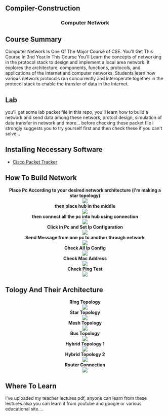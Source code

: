 ## Compiler-Construction
<h3 align="center" > Computer Network </h1>

## Course Summary
Computer Network Is One Of The Major Course of CSE. You'll Get This Course In 3nd Year.In This Course You'll Learn the concepts of networking in the protocol stack to design and implement a local area network. It explores the architecture, components, functions, protocols, and applications of the Internet and computer networks. Students learn how various network protocols run concurrently and interoperate together in the protocol stack to enable the transfer of data in the Internet.

## Lab 
you'll get some lab packet file in this repo, you'll learn how to build a network and send data among these network, protocl design, simulation of data transfer in network and more... before checking these packet file i strongly suggests you to try yourself first and then check these if you can't solve...

## Installing Necessary Software
- [Cisco Packet Tracker](https://www.computernetworkingnotes.com/ccna-study-guide/download-packet-tracer-for-windows-and-linux.html)


## How To Build Network 
<p align="center">
  <b>Place Pc According to your desired network architecture (i'm making a star topology)</b><br>
    <img src="ss/1.png"><br>
   <b>then place hub in the middle</b><br>
    <img src="ss/2.png"><br>
    <b>then connect all the pc into hub using connection</b><br>
    <img src="ss/4.png"><br>
    <b>Click in Pc and Set Ip Configuration</b><br>
    <img src="ss/5.png"><br>
    <b>Send Message from one pc to another through network</b><br>
    <img src="ss/6.png"><br>
    <b>Check All Ip Config</b><br>
    <img src="ss/IP Config All.PNG"><br>
    <b>Check Mac Address</b><br>
    <img src="ss/Mac Address.PNG"><br>
    <b>Check Ping Test</b><br>
    <img src="ss/Ping Task.PNG"><br>
</p>

## Tology And Their Architecture
<p align="center">
  <b>Ring Topology</b><br>
    <img src="ss/Ring Topology.PNG"><br>
   <b>Star Topology</b><br>
    <img src="ss/Star Topology.PNG"><br>
    <b>Mesh Topology</b><br>
    <img src="ss/Mesh Topology.PNG"><br>
    <b>Bus Topology</b><br>
    <img src="ss/Bus Topology.PNG"><br>
    <b>Hybrid Topology 1</b><br>
    <img src="ss/Hybrid 1.PNG"><br>
    <b>Hybrid Topology 2</b><br>
    <img src="ss/Hybrid 2.PNG"><br>
    <b>Router Connection</b><br>
    <img src="ss/Router Connection.PNG"><br>
</p>


## Where To Learn
I've uploaded my teacher lectures pdf, anyone can learn from these lectures.also you can learn it from youtube and google or various educational site....
